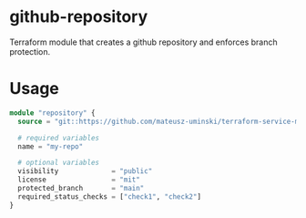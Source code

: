 # github-repository

Terraform module that creates a github repository and enforces branch protection.

# Usage
```terraform
module "repository" {
  source = "git::https://github.com/mateusz-uminski/terraform-service-modules//github-repository?ref=main"

  # required variables
  name = "my-repo"

  # optional variables
  visibility             = "public"
  license                = "mit"
  protected_branch       = "main"
  required_status_checks = ["check1", "check2"]
}
```
